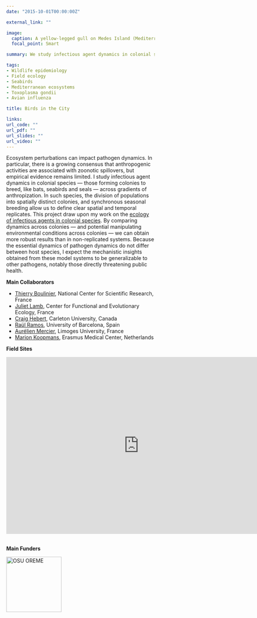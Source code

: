 ```yaml
---
date: "2015-10-01T00:00:00Z"

external_link: ""

image:
  caption: A yellow-legged gull on Medes Island (Mediterranean Sea)
  focal_point: Smart

summary: We study infectious agent dynamics in colonial species across gradients of anthropization to better understand the impact of human activities on epidemiological dynamics in wildlife and at the human-wildlife interface.

tags:
- Wildlife epidemiology
- Field ecology
- Seabirds
- Mediterranean ecosystems 
- Toxoplasma gondii
- Avian influenza

title: Birds in the City

links:
url_code: ""
url_pdf: ""
url_slides: ""
url_video: ""
---
```


Ecosystem perturbations can impact pathogen dynamics. In particular, there is a growing consensus that anthropogenic activities are associated with zoonotic spillovers, but empirical evidence remains limited. I study infectious agent dynamics in colonial species — those forming colonies to breed, like bats, seabirds and seals — across gradients of anthropization. In such species, the division of populations into spatially distinct colonies, and synchronous seasonal breeding allow us to define clear spatial and temporal replicates. This project draw upon my work on the [ecology of infectious agents in colonial species](../infectionsincolonies). By comparing dynamics across colonies — and potential manipulating environmental conditions across colonies — we can obtain more robust results than in non-replicated systems. Because the essential dynamics of pathogen dynamics do not differ between host species, I expect the mechanistic insights obtained from these model systems to be generalizable to other pathogens, notably those directly threatening public health.

<!-- Table with pictures -->
<style>
* { box-sizing: border-box; }
.column20 { float: left; width: 20%; padding: 5px; }
.column25 { float: left; width: 25%; padding: 5px; }
.column33 { float: left; width: 33%; padding: 5px; }
.column50 { float: left; width: 50%; padding: 5px; }
.column75 { float: left; width: 75%; padding: 5px; }
/* Clearfix (clear floats) */
.row::after { content: ""; clear: both; display: table; }
</style>

**Main Collaborators**

<!--
<div class="row">
  <div class="column75">
-->
<ul>
  <li><a href="https://thierryboulinier.wordpress.com/" target="_blank" rel="noopener noreferrer">Thierry Boulinier</a>, National Center for Scientific Research, France</li>
  <li><a href="https://sites.google.com/a/g.clemson.edu/jlamb/" target="_blank" rel="noopener noreferrer">Juliet Lamb</a>, Center for Functional and Evolutionary Ecology, France</li>
  <li><a href="https://carleton.ca/biology/people/craig-hebert/" target="_blank" rel="noopener noreferrer">Craig Hebert</a>, Carleton University, Canada</li>
  <li><a href="https://webgrec.ub.edu/webpages/000011/ang/ramos.ub.edu.html" target="_blank" rel="noopener noreferrer">Raül Ramos</a>, University of Barcelona, Spain</li>
  <li><a href="https://www.unilim.fr/ient/blog/aurelien-mercier/" target="_blank" rel="noopener noreferrer">Aurélien Mercier</a>, Limoges University, France</li>
  <li><a href="https://www.erasmusmc.nl/en/research/researchers/koopmans-marion" target="_blank" rel="noopener noreferrer">Marion Koopmans</a>, Erasmus Medical Center, Netherlands</li>
</ul>  
<!--
  </div>
  <div class="column25">
  </div>
</div>
-->

**Field Sites**

<iframe src="https://www.google.com/maps/d/u/0/embed?mid=1Dm6sDAI7P907xWWHeu4iaRScgZ64asXY&ehbc=2E312F&ll=59.31917988789409%2C-17.39489605&z=2" width="720" height="480" frameborder="0" style="border:0"></iframe>
<br><br>

**Main Funders**

<a href="https://oreme.org/" target="_blank" rel="noopener noreferrer"><img src="../../img/logos/OREME.png" alt="OSU OREME" style="width:150px;"></a>
